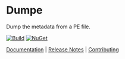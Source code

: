 # Dumpe

Dump the metadata from a PE file.

[![Build](https://github.com/Faithlife/Dumpe/workflows/Build/badge.svg)](https://github.com/Faithlife/Dumpe/actions?query=workflow%3ABuild) [![NuGet](https://img.shields.io/nuget/v/Dumpe.svg)](https://www.nuget.org/packages/Dumpe)

[Documentation](https://faithlife.github.io/Dumpe/) | [Release Notes](ReleaseNotes.md) | [Contributing](CONTRIBUTING.md)
